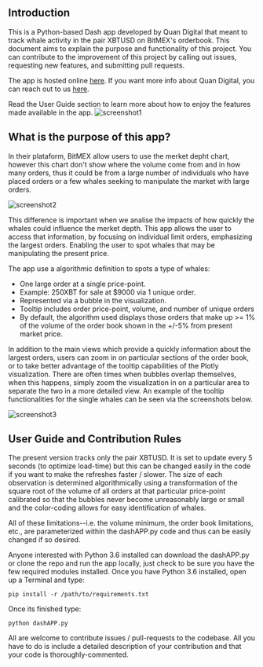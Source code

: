 ## Introduction

This is a Python-based Dash app developed by Quan Digital that meant to track whale activity in the pair XBTUSD on BitMEX's orderbook. This document aims to explain the purpose and functionality of this project. You can contribute to the improvement of this project by calling out issues, requesting new features, and submitting pull requests.

The app is hosted online [here](https://www.quan.digital). 
If you want more info about Quan Digital, you can reach out to us [here](https://www.quan.digital). 

Read the User Guide section to learn more about how to enjoy the features made available in the app. 
![screenshot1](https://github.com/quan-digital/whale-watcher/blob/master/screenshot/screenshot1.png)

## What is the purpose of this app?

In their plataform, BitMEX allow users to use the merket depht chart, however this chart don't show where the volume come from and in how many orders, thus it could be from a large number of individuals who have placed orders or a few whales seeking to manipulate the market with large orders.

![screenshot2](https://github.com/quan-digital/whale-watcher/blob/master/screenshot/screenshot2.png)

This difference is important when we analise the impacts of  how quickly the whales could influence the merket depth. This app allows the user to access that information, by focusing on individual limit orders, emphasizing the largest orders. Enabling the user to spot whales that may be manipulating the present price.

The app use a algorithmic definition to spots a type of whales:
* One large order at a single price-point.
* Example: 250XBT for sale at $9000 via 1 unique order.
* Represented via a bubble in the visualization.
* Tooltip includes order price-point, volume, and number of unique orders
* By default, the algorithm used displays those orders that make up >= 1% of the volume of the order book shown in the +/-5% from present market price.

In addition to the main views which provide a quickly  information about the largest orders, users can zoom in on particular sections of the order book, or to take better advantage of the tooltip capabilities of the Plotly visualization. There are often times when bubbles overlap themselves, when this happens, simply zoom the visualization in on a particular area to separate the two in a more detailed view. An example of the tooltip functionalities for the single whales can be seen via the screenshots below.

![screenshot3](https://github.com/quan-digital/whale-watcher/blob/master/screenshot/screenshot3.png)


## User Guide and Contribution Rules

The present version tracks  only the pair XBTUSD. It is set to update every 5 seconds (to optimize load-time) but this can be changed easily in the code if you want to make the refreshes faster / slower. 
The size of each observation is determined algorithmically using a transformation of the square root of the volume of all orders at that particular price-point calibrated so that the bubbles never become unreasonably large or small and  the color-coding allows for easy identification of whales. 

All of these limitations--i.e. the volume minimum, the order book limitations, etc., are parameterized within the dashAPP.py code and thus can be easily changed if so desired.

Anyone interested with Python 3.6 installed can download the dashAPP.py or clone the repo and run the app locally, just check to be sure you have the few required modules installed. Once you have Python 3.6 installed, open up a Terminal and type:

    pip install -r /path/to/requirements.txt

Once its finished type:

    python dashAPP.py


All are welcome to contribute issues / pull-requests to the codebase. All you have to do is include a detailed description of your contribution and that your code is thoroughly-commented.